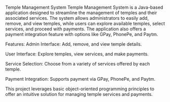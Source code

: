 Temple Management System
Temple Management System is a Java-based application designed to streamline the management of temples and their associated services. The system allows administrators to easily add, remove, and view temples, while users can explore available temples, select services, and proceed with payments. The application also offers a payment integration feature with options like GPay, PhonePe, and Paytm.

Features:
Admin Interface: Add, remove, and view temple details.

User Interface: Explore temples, view services, and make payments.

Service Selection: Choose from a variety of services offered by each temple.

Payment Integration: Supports payment via GPay, PhonePe, and Paytm.

This project leverages basic object-oriented programming principles to offer an intuitive solution for managing temple services and payments.
